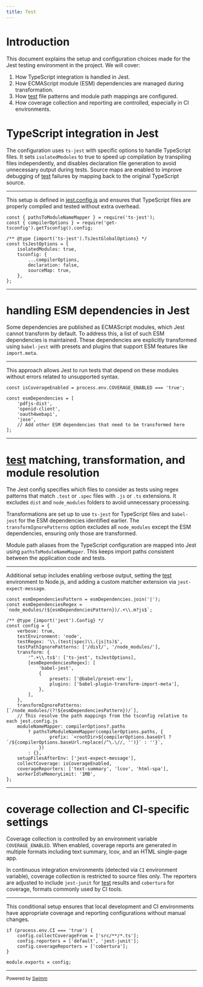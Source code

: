 ```yaml
---
title: Test
---
```

# Introduction

This document explains the setup and configuration choices made for the Jest testing environment in the project. We will cover:

1. How TypeScript integration is handled in Jest.
2. How ECMAScript module (ESM) dependencies are managed during transformation.
3. How <SwmPath>[test](/test)</SwmPath> file patterns and module path mappings are configured.
4. How coverage collection and reporting are controlled, especially in CI environments.

# TypeScript integration in Jest

The configuration uses <SwmToken path="/jest.config.js" pos="1:13:15" line-data="const { pathsToModuleNameMapper } = require(&#39;ts-jest&#39;);">`ts-jest`</SwmToken> with specific options to handle TypeScript files. It sets <SwmToken path="/jest.config.js" pos="6:1:1" line-data="	isolatedModules: true,">`isolatedModules`</SwmToken> to true to speed up compilation by transpiling files independently, and disables declaration file generation to avoid unnecessary output during tests. Source maps are enabled to improve debugging of <SwmPath>[test](/test)</SwmPath> failures by mapping back to the original TypeScript source.

<SwmSnippet path="/jest.config.js" line="1">

---

This setup is defined in <SwmPath>[jest.config.js](/jest.config.js)</SwmPath> and ensures that TypeScript files are properly compiled and tested without extra overhead.

```
const { pathsToModuleNameMapper } = require('ts-jest');
const { compilerOptions } = require('get-tsconfig').getTsconfig().config;

/** @type {import('ts-jest').TsJestGlobalOptions} */
const tsJestOptions = {
	isolatedModules: true,
	tsconfig: {
		...compilerOptions,
		declaration: false,
		sourceMap: true,
	},
};
```

---

</SwmSnippet>

# handling ESM dependencies in Jest

Some dependencies are published as ECMAScript modules, which Jest cannot transform by default. To address this, a list of such ESM dependencies is maintained. These dependencies are explicitly transformed using <SwmToken path="/jest.config.js" pos="36:2:4" line-data="			&#39;babel-jest&#39;,">`babel-jest`</SwmToken> with presets and plugins that support ESM features like `import.meta`.

<SwmSnippet path="/jest.config.js" line="14">

---

This approach allows Jest to run tests that depend on these modules without errors related to unsupported syntax.

```
const isCoverageEnabled = process.env.COVERAGE_ENABLED === 'true';

const esmDependencies = [
	'pdfjs-dist',
	'openid-client',
	'oauth4webapi',
	'jose',
	// Add other ESM dependencies that need to be transformed here
];
```

---

</SwmSnippet>

# <SwmPath>[test](/test)</SwmPath> matching, transformation, and module resolution

The Jest config specifies which files to consider as tests using regex patterns that match `.test` or `.spec` files with <SwmToken path="/jest.config.js" pos="44:28:29" line-data="	// This resolve the path mappings from the tsconfig relative to each jest.config.js">`.js`</SwmToken> or `.ts` extensions. It excludes <SwmToken path="/jest.config.js" pos="17:4:4" line-data="	&#39;pdfjs-dist&#39;,">`dist`</SwmToken> and <SwmToken path="/jest.config.js" pos="25:7:7" line-data="const esmDependenciesRegex = `node_modules/(${esmDependenciesPattern})/.+\\.m?js$`;">`node_modules`</SwmToken> folders to avoid unnecessary processing.

Transformations are set up to use <SwmToken path="/jest.config.js" pos="1:13:15" line-data="const { pathsToModuleNameMapper } = require(&#39;ts-jest&#39;);">`ts-jest`</SwmToken> for TypeScript files and <SwmToken path="/jest.config.js" pos="36:2:4" line-data="			&#39;babel-jest&#39;,">`babel-jest`</SwmToken> for the ESM dependencies identified earlier. The <SwmToken path="/jest.config.js" pos="43:1:1" line-data="	transformIgnorePatterns: [`/node_modules/(?!${esmDependenciesPattern})/`],">`transformIgnorePatterns`</SwmToken> option excludes all <SwmToken path="/jest.config.js" pos="25:7:7" line-data="const esmDependenciesRegex = `node_modules/(${esmDependenciesPattern})/.+\\.m?js$`;">`node_modules`</SwmToken> except the ESM dependencies, ensuring only those are transformed.

Module path aliases from the TypeScript configuration are mapped into Jest using <SwmToken path="/jest.config.js" pos="1:4:4" line-data="const { pathsToModuleNameMapper } = require(&#39;ts-jest&#39;);">`pathsToModuleNameMapper`</SwmToken>. This keeps import paths consistent between the application code and tests.

<SwmSnippet path="/jest.config.js" line="24">

---

Additional setup includes enabling verbose output, setting the <SwmPath>[test](/test)</SwmPath> environment to Node.js, and adding a custom matcher extension via <SwmToken path="/jest.config.js" pos="50:6:10" line-data="	setupFilesAfterEnv: [&#39;jest-expect-message&#39;],">`jest-expect-message`</SwmToken>.

```
const esmDependenciesPattern = esmDependencies.join('|');
const esmDependenciesRegex = `node_modules/(${esmDependenciesPattern})/.+\\.m?js$`;

/** @type {import('jest').Config} */
const config = {
	verbose: true,
	testEnvironment: 'node',
	testRegex: '\\.(test|spec)\\.(js|ts)$',
	testPathIgnorePatterns: ['/dist/', '/node_modules/'],
	transform: {
		'^.+\\.ts$': ['ts-jest', tsJestOptions],
		[esmDependenciesRegex]: [
			'babel-jest',
			{
				presets: ['@babel/preset-env'],
				plugins: ['babel-plugin-transform-import-meta'],
			},
		],
	},
	transformIgnorePatterns: [`/node_modules/(?!${esmDependenciesPattern})/`],
	// This resolve the path mappings from the tsconfig relative to each jest.config.js
	moduleNameMapper: compilerOptions?.paths
		? pathsToModuleNameMapper(compilerOptions.paths, {
				prefix: `<rootDir>${compilerOptions.baseUrl ? `/${compilerOptions.baseUrl.replace(/^\.\//, '')}` : ''}`,
			})
		: {},
	setupFilesAfterEnv: ['jest-expect-message'],
	collectCoverage: isCoverageEnabled,
	coverageReporters: ['text-summary', 'lcov', 'html-spa'],
	workerIdleMemoryLimit: '1MB',
};
```

---

</SwmSnippet>

# coverage collection and CI-specific settings

Coverage collection is controlled by an environment variable <SwmToken path="/jest.config.js" pos="14:10:10" line-data="const isCoverageEnabled = process.env.COVERAGE_ENABLED === &#39;true&#39;;">`COVERAGE_ENABLED`</SwmToken>. When enabled, coverage reports are generated in multiple formats including text summary, lcov, and an HTML single-page app.

In continuous integration environments (detected via <SwmToken path="/jest.config.js" pos="56:7:7" line-data="if (process.env.CI === &#39;true&#39;) {">`CI`</SwmToken> environment variable), coverage collection is restricted to source files only. The reporters are adjusted to include <SwmToken path="/jest.config.js" pos="58:14:16" line-data="	config.reporters = [&#39;default&#39;, &#39;jest-junit&#39;];">`jest-junit`</SwmToken> for <SwmPath>[test](/test)</SwmPath> results and <SwmToken path="/jest.config.js" pos="59:9:9" line-data="	config.coverageReporters = [&#39;cobertura&#39;];">`cobertura`</SwmToken> for coverage, formats commonly used by CI tools.

<SwmSnippet path="/jest.config.js" line="56">

---

This conditional setup ensures that local development and CI environments have appropriate coverage and reporting configurations without manual changes.

```
if (process.env.CI === 'true') {
	config.collectCoverageFrom = ['src/**/*.ts'];
	config.reporters = ['default', 'jest-junit'];
	config.coverageReporters = ['cobertura'];
}

module.exports = config;
```

---

</SwmSnippet>

<SwmMeta version="3.0.0" repo-id="Z2l0aHViJTNBJTNBbjhuJTNBJTNBdXByYXRpay1jdA==" repo-name="n8n"><sup>Powered by [Swimm](https://app.swimm.io/)</sup></SwmMeta>
